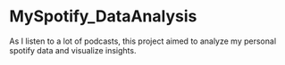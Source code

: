 # MySpotify_DataAnalysis
As I listen to a lot of podcasts, this project aimed to analyze my personal spotify data and visualize insights. 
